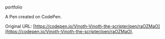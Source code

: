portfolio 

A Pen created on CodePen.

Original URL: [https://codepen.io/Vinoth-Vinoth-the-scripter/pen/raOZMaO](https://codepen.io/Vinoth-Vinoth-the-scripter/pen/raOZMaO).

